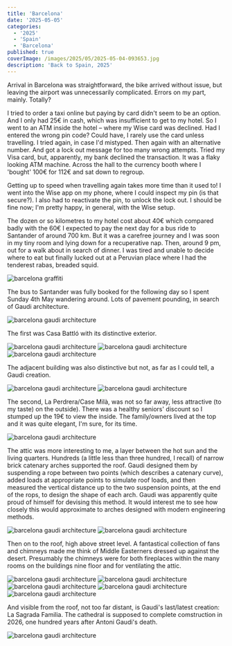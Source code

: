```yaml
---
title: 'Barcelona'
date: '2025-05-05'
categories:
  - '2025'
  - 'Spain'
  - 'Barcelona'
published: true
coverImage: /images/2025/05/2025-05-04-093653.jpg
description: 'Back to Spain, 2025'
---
```


<script>
  import Img from '$lib/components/Img.svelte'
  import DayCardHGroup from '$lib/components/DayCardHGroup.svelte'
</script>

<section class="card">
  
  <DayCardHGroup
    where="Barcelona"
    when="5/5/2025"
  />

  <p>Arrival in Barcelona was straightforward, the bike arrived without issue, but leaving the airport was unnecessarily complicated. Errors on my part, mainly. Totally?</p>
  <p>I tried to order a taxi online but paying by card didn't seem to be an option. And I only had 25&euro; in cash, which was insufficient to get to my hotel. So I went to an ATM inside the hotel &ndash; where my Wise card was declined. Had I entered the wrong pin code? Could have, I rarely use the card unless travelling. I tried again, in case I'd mistyped. Then again with an alternative number. And got a lock out message for too many wrong attempts. Tried my Visa card, but, apparently, my bank declined the transaction. It was a flaky looking ATM machine. Across the hall to the currency booth where I 'bought' 100&euro; for 112&euro; and sat down to regroup.</p>
  <p>Getting up to speed when travelling again takes more time than it used to! I went into the Wise app on my phone, where I could inspect my pin (is that secure?). I also had to reactivate the pin, to unlock the lock out. I should be fine now; I'm pretty happy, in general, with the Wise setup.</p>
  <p>The dozen or so kilometres to my hotel cost about 40&euro; which compared badly with the 60&euro; I expected to pay the next day for a bus ride to Santander of around 700 km. But it was a carefree journey and I was soon in my tiny room and lying down for a recuperative nap. Then, around 9 pm, out for a walk about in search of dinner. I was tired and unable to decide where to eat but finally lucked out at a Peruvian place where I had the tenderest rabas, breaded squid.</p>

<Img
  src="/images/2025/05/2025-05-04-034650.jpg"
  alt="barcelona graffiti"
/>

  <p>The bus to Santander was fully booked for the following day so I spent Sunday 4th May  wandering around. Lots of pavement pounding, in search of Gaudi architecture.</p>

<Img
  src="/images/2025/05/2025-05-04-070329.jpg"
  alt="barcelona gaudi architecture"
/>

<p>The first was Casa Battl&oacute; with its distinctive exterior.</p>
<Img
  src="/images/2025/05/2025-05-04-070415.jpg"
  alt="barcelona gaudi architecture"
/>
<Img
  src="/images/2025/05/2025-05-04-070549.jpg"
  alt="barcelona gaudi architecture"
/>
<Img
  src="/images/2025/05/2025-05-04-070557.jpg"
  alt="barcelona gaudi architecture"
/>
<p>The adjacent building was also distinctive but not, as far as I could tell, a Gaudi creation. </p>
<Img
  src="/images/2025/05/2025-05-04-093901.jpg"
  alt="barcelona gaudi architecture"
/>
<Img
  src="/images/2025/05/2025-05-04-073257.jpg"
  alt="barcelona gaudi architecture"
/>

<p>The second, La Perdrera/Case Mil&agrave;, was not so far away, less attractive (to my taste) on the outside). There was a healthy seniors' discount so I stumped up the 19&euro; to view the inside. The family/owners lived at the top and it was quite elegant, I'm sure, for its time.    </p>

<Img
  src="/images/2025/05/2025-05-04-075307.jpg"
  alt="barcelona gaudi architecture"
/>

<!-- <Img
  src="/images/2025/05/2025-05-04-074043.jpg"
  alt="barcelona gaudi architecture"
/> -->

<p>The attic was more interesting to me, a layer between the hot sun and the living quarters. Hundreds (a little less than three hundred, I recall) of narrow brick catenary arches supported the roof. Gaudi designed them by suspending a rope between two points (which describes a catenary curve), added loads at appropriate points to simulate roof loads, and then measured the vertical distance up to the two suspension points, at the end of the rops, to design the shape of each arch. Gaudi was apparently quite proud of himself for devising this method. It would interest me to see how closely this would approximate to arches designed with modern engineering methods. </p>
<Img
  src="/images/2025/05/2025-05-04-081009.jpg"
  alt="barcelona gaudi architecture"
/>
<Img
  src="/images/2025/05/2025-05-04-081122.jpg"
  alt="barcelona gaudi architecture"
/>
<p>Then on to the roof, high above street level. A fantastical collection of fans and chimneys made me think of Middle Easterners dressed up against the desert. Presumably the chimneys were for both fireplaces within the many rooms on the buildings nine floor and for ventilating the attic.</p>
<Img
  src="/images/2025/05/2025-05-04-082023.jpg"
  alt="barcelona gaudi architecture"
/>
<Img
  src="/images/2025/05/2025-05-04-082050.jpg"
  alt="barcelona gaudi architecture"
/>
<Img
  src="/images/2025/05/2025-05-04-082354.jpg"
  alt="barcelona gaudi architecture"
/>
<Img
  src="/images/2025/05/2025-05-04-082609.jpg"
  alt="barcelona gaudi architecture"
/>
<Img
  src="/images/2025/05/2025-05-04-083248.jpg"
  alt="barcelona gaudi architecture"
/>
<p>And visible from the roof, not too far distant, is Gaudi's last/latest creation:  La Sagrada Familia. The cathedral is supposed to complete comstruction in 2026, one hundred years after Antoni Gaudi's death.</p>
<Img
  src="/images/2025/05/2025-05-04-085129.jpg"
  alt="barcelona gaudi architecture"
/>
<!-- <Img
  src="/images/2025/05/2025-05-04-093552.jpg"
  alt="barcelona gaudi architecture"
/>
<Img
  src="/images/2025/05/2025-05-04-093641.jpg"
  alt="barcelona gaudi architecture"
/>
<Img
  src="/images/2025/05/2025-05-04-093653.jpg"
  alt="barcelona gaudi architecture"
/>
<Img
  src="/images/2025/05/2025-05-04-093856.jpg"
  alt="barcelona gaudi architecture"
/> -->

  </section>
